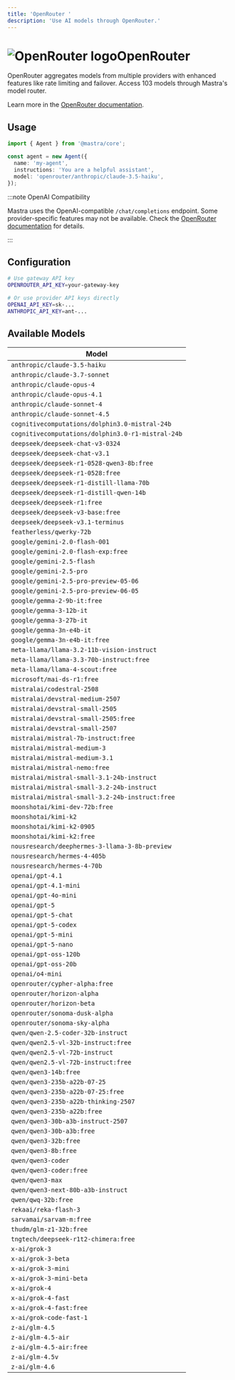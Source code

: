 ```yaml
---
title: 'OpenRouter '
description: 'Use AI models through OpenRouter.'
---
```


# <img src="https://models.dev/logos/openrouter.svg" alt="OpenRouter logo" className="inline w-8 h-8 mr-2 align-middle dark:invert dark:brightness-0 dark:contrast-200" />OpenRouter

OpenRouter aggregates models from multiple providers with enhanced features like rate limiting and failover. Access 103 models through Mastra's model router.

Learn more in the [OpenRouter documentation](https://openrouter.ai/models).

## Usage

```typescript
import { Agent } from '@mastra/core';

const agent = new Agent({
  name: 'my-agent',
  instructions: 'You are a helpful assistant',
  model: 'openrouter/anthropic/claude-3.5-haiku',
});
```

:::note OpenAI Compatibility

Mastra uses the OpenAI-compatible `/chat/completions` endpoint. Some provider-specific features may not be available. Check the [OpenRouter documentation](https://openrouter.ai/models) for details.

:::

## Configuration

```bash
# Use gateway API key
OPENROUTER_API_KEY=your-gateway-key

# Or use provider API keys directly
OPENAI_API_KEY=sk-...
ANTHROPIC_API_KEY=ant-...
```

## Available Models

| Model                                             |
| ------------------------------------------------- |
| `anthropic/claude-3.5-haiku`                      |
| `anthropic/claude-3.7-sonnet`                     |
| `anthropic/claude-opus-4`                         |
| `anthropic/claude-opus-4.1`                       |
| `anthropic/claude-sonnet-4`                       |
| `anthropic/claude-sonnet-4.5`                     |
| `cognitivecomputations/dolphin3.0-mistral-24b`    |
| `cognitivecomputations/dolphin3.0-r1-mistral-24b` |
| `deepseek/deepseek-chat-v3-0324`                  |
| `deepseek/deepseek-chat-v3.1`                     |
| `deepseek/deepseek-r1-0528-qwen3-8b:free`         |
| `deepseek/deepseek-r1-0528:free`                  |
| `deepseek/deepseek-r1-distill-llama-70b`          |
| `deepseek/deepseek-r1-distill-qwen-14b`           |
| `deepseek/deepseek-r1:free`                       |
| `deepseek/deepseek-v3-base:free`                  |
| `deepseek/deepseek-v3.1-terminus`                 |
| `featherless/qwerky-72b`                          |
| `google/gemini-2.0-flash-001`                     |
| `google/gemini-2.0-flash-exp:free`                |
| `google/gemini-2.5-flash`                         |
| `google/gemini-2.5-pro`                           |
| `google/gemini-2.5-pro-preview-05-06`             |
| `google/gemini-2.5-pro-preview-06-05`             |
| `google/gemma-2-9b-it:free`                       |
| `google/gemma-3-12b-it`                           |
| `google/gemma-3-27b-it`                           |
| `google/gemma-3n-e4b-it`                          |
| `google/gemma-3n-e4b-it:free`                     |
| `meta-llama/llama-3.2-11b-vision-instruct`        |
| `meta-llama/llama-3.3-70b-instruct:free`          |
| `meta-llama/llama-4-scout:free`                   |
| `microsoft/mai-ds-r1:free`                        |
| `mistralai/codestral-2508`                        |
| `mistralai/devstral-medium-2507`                  |
| `mistralai/devstral-small-2505`                   |
| `mistralai/devstral-small-2505:free`              |
| `mistralai/devstral-small-2507`                   |
| `mistralai/mistral-7b-instruct:free`              |
| `mistralai/mistral-medium-3`                      |
| `mistralai/mistral-medium-3.1`                    |
| `mistralai/mistral-nemo:free`                     |
| `mistralai/mistral-small-3.1-24b-instruct`        |
| `mistralai/mistral-small-3.2-24b-instruct`        |
| `mistralai/mistral-small-3.2-24b-instruct:free`   |
| `moonshotai/kimi-dev-72b:free`                    |
| `moonshotai/kimi-k2`                              |
| `moonshotai/kimi-k2-0905`                         |
| `moonshotai/kimi-k2:free`                         |
| `nousresearch/deephermes-3-llama-3-8b-preview`    |
| `nousresearch/hermes-4-405b`                      |
| `nousresearch/hermes-4-70b`                       |
| `openai/gpt-4.1`                                  |
| `openai/gpt-4.1-mini`                             |
| `openai/gpt-4o-mini`                              |
| `openai/gpt-5`                                    |
| `openai/gpt-5-chat`                               |
| `openai/gpt-5-codex`                              |
| `openai/gpt-5-mini`                               |
| `openai/gpt-5-nano`                               |
| `openai/gpt-oss-120b`                             |
| `openai/gpt-oss-20b`                              |
| `openai/o4-mini`                                  |
| `openrouter/cypher-alpha:free`                    |
| `openrouter/horizon-alpha`                        |
| `openrouter/horizon-beta`                         |
| `openrouter/sonoma-dusk-alpha`                    |
| `openrouter/sonoma-sky-alpha`                     |
| `qwen/qwen-2.5-coder-32b-instruct`                |
| `qwen/qwen2.5-vl-32b-instruct:free`               |
| `qwen/qwen2.5-vl-72b-instruct`                    |
| `qwen/qwen2.5-vl-72b-instruct:free`               |
| `qwen/qwen3-14b:free`                             |
| `qwen/qwen3-235b-a22b-07-25`                      |
| `qwen/qwen3-235b-a22b-07-25:free`                 |
| `qwen/qwen3-235b-a22b-thinking-2507`              |
| `qwen/qwen3-235b-a22b:free`                       |
| `qwen/qwen3-30b-a3b-instruct-2507`                |
| `qwen/qwen3-30b-a3b:free`                         |
| `qwen/qwen3-32b:free`                             |
| `qwen/qwen3-8b:free`                              |
| `qwen/qwen3-coder`                                |
| `qwen/qwen3-coder:free`                           |
| `qwen/qwen3-max`                                  |
| `qwen/qwen3-next-80b-a3b-instruct`                |
| `qwen/qwq-32b:free`                               |
| `rekaai/reka-flash-3`                             |
| `sarvamai/sarvam-m:free`                          |
| `thudm/glm-z1-32b:free`                           |
| `tngtech/deepseek-r1t2-chimera:free`              |
| `x-ai/grok-3`                                     |
| `x-ai/grok-3-beta`                                |
| `x-ai/grok-3-mini`                                |
| `x-ai/grok-3-mini-beta`                           |
| `x-ai/grok-4`                                     |
| `x-ai/grok-4-fast`                                |
| `x-ai/grok-4-fast:free`                           |
| `x-ai/grok-code-fast-1`                           |
| `z-ai/glm-4.5`                                    |
| `z-ai/glm-4.5-air`                                |
| `z-ai/glm-4.5-air:free`                           |
| `z-ai/glm-4.5v`                                   |
| `z-ai/glm-4.6`                                    |
